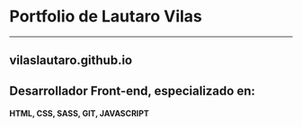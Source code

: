 # Portfolio de Lautaro Vilas
***
## vilaslautaro.github.io
## Desarrollador Front-end, especializado en:
#### HTML, CSS, SASS, GIT, JAVASCRIPT
